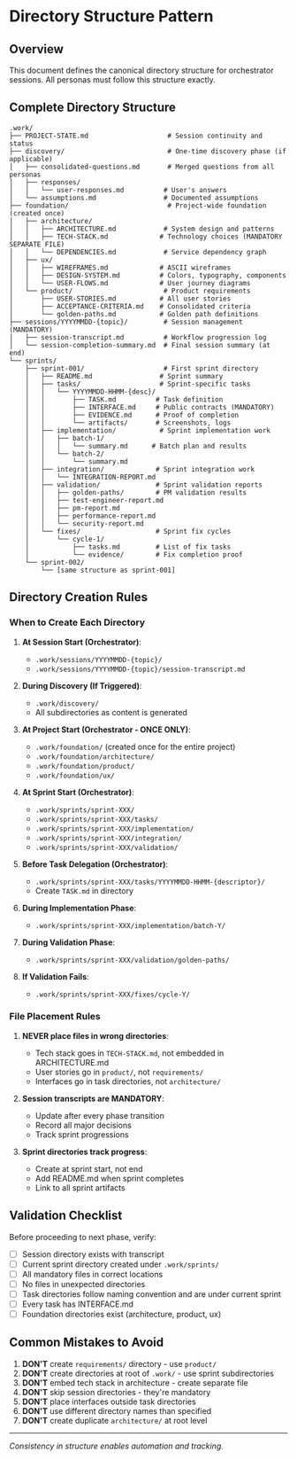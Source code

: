 # Directory Structure Pattern

## Overview
This document defines the canonical directory structure for orchestrator sessions. All personas must follow this structure exactly.

## Complete Directory Structure

```
.work/
├── PROJECT-STATE.md                    # Session continuity and status
├── discovery/                          # One-time discovery phase (if applicable)
│   ├── consolidated-questions.md       # Merged questions from all personas
│   ├── responses/
│   │   └── user-responses.md          # User's answers
│   └── assumptions.md                 # Documented assumptions
├── foundation/                         # Project-wide foundation (created once)
│   ├── architecture/
│   │   ├── ARCHITECTURE.md            # System design and patterns
│   │   ├── TECH-STACK.md             # Technology choices (MANDATORY SEPARATE FILE)
│   │   └── DEPENDENCIES.md            # Service dependency graph
│   ├── ux/
│   │   ├── WIREFRAMES.md             # ASCII wireframes
│   │   ├── DESIGN-SYSTEM.md          # Colors, typography, components
│   │   └── USER-FLOWS.md             # User journey diagrams
│   └── product/                       # Product requirements
│       ├── USER-STORIES.md           # All user stories
│       ├── ACCEPTANCE-CRITERIA.md    # Consolidated criteria
│       └── golden-paths.md           # Golden path definitions
├── sessions/YYYYMMDD-{topic}/         # Session management (MANDATORY)
│   ├── session-transcript.md          # Workflow progression log
│   └── session-completion-summary.md  # Final session summary (at end)
└── sprints/
    ├── sprint-001/                    # First sprint directory
    │   ├── README.md                 # Sprint summary
    │   ├── tasks/                    # Sprint-specific tasks
    │   │   └── YYYYMMDD-HHMM-{desc}/
    │   │       ├── TASK.md          # Task definition
    │   │       ├── INTERFACE.md     # Public contracts (MANDATORY)
    │   │       ├── EVIDENCE.md      # Proof of completion
    │   │       └── artifacts/       # Screenshots, logs
    │   ├── implementation/           # Sprint implementation work
    │   │   ├── batch-1/
    │   │   │   └── summary.md      # Batch plan and results
    │   │   └── batch-2/
    │   │       └── summary.md
    │   ├── integration/             # Sprint integration work
    │   │   └── INTEGRATION-REPORT.md
    │   ├── validation/              # Sprint validation reports
    │   │   ├── golden-paths/        # PM validation results
    │   │   ├── test-engineer-report.md
    │   │   ├── pm-report.md
    │   │   ├── performance-report.md
    │   │   └── security-report.md
    │   └── fixes/                   # Sprint fix cycles
    │       └── cycle-1/
    │           ├── tasks.md         # List of fix tasks
    │           └── evidence/        # Fix completion proof
    └── sprint-002/
        └── [same structure as sprint-001]
```

## Directory Creation Rules

### When to Create Each Directory

1. **At Session Start (Orchestrator)**:
   - `.work/sessions/YYYYMMDD-{topic}/`
   - `.work/sessions/YYYYMMDD-{topic}/session-transcript.md`

2. **During Discovery (If Triggered)**:
   - `.work/discovery/`
   - All subdirectories as content is generated

3. **At Project Start (Orchestrator - ONCE ONLY)**:
   - `.work/foundation/` (created once for the entire project)
   - `.work/foundation/architecture/`
   - `.work/foundation/product/`
   - `.work/foundation/ux/`

4. **At Sprint Start (Orchestrator)**:
   - `.work/sprints/sprint-XXX/`
   - `.work/sprints/sprint-XXX/tasks/`
   - `.work/sprints/sprint-XXX/implementation/`
   - `.work/sprints/sprint-XXX/integration/`
   - `.work/sprints/sprint-XXX/validation/`

5. **Before Task Delegation (Orchestrator)**:
   - `.work/sprints/sprint-XXX/tasks/YYYYMMDD-HHMM-{descriptor}/`
   - Create `TASK.md` in directory

6. **During Implementation Phase**:
   - `.work/sprints/sprint-XXX/implementation/batch-Y/`

7. **During Validation Phase**:
   - `.work/sprints/sprint-XXX/validation/golden-paths/`

8. **If Validation Fails**:
   - `.work/sprints/sprint-XXX/fixes/cycle-Y/`

### File Placement Rules

1. **NEVER place files in wrong directories**:
   - Tech stack goes in `TECH-STACK.md`, not embedded in ARCHITECTURE.md
   - User stories go in `product/`, not `requirements/`
   - Interfaces go in task directories, not `architecture/`

2. **Session transcripts are MANDATORY**:
   - Update after every phase transition
   - Record all major decisions
   - Track sprint progressions

3. **Sprint directories track progress**:
   - Create at sprint start, not end
   - Add README.md when sprint completes
   - Link to all sprint artifacts

## Validation Checklist

Before proceeding to next phase, verify:

- [ ] Session directory exists with transcript
- [ ] Current sprint directory created under `.work/sprints/`
- [ ] All mandatory files in correct locations
- [ ] No files in unexpected directories
- [ ] Task directories follow naming convention and are under current sprint
- [ ] Every task has INTERFACE.md
- [ ] Foundation directories exist (architecture, product, ux)

## Common Mistakes to Avoid

1. **DON'T** create `requirements/` directory - use `product/`
2. **DON'T** create directories at root of `.work/` - use sprint subdirectories
3. **DON'T** embed tech stack in architecture - create separate file
4. **DON'T** skip session directories - they're mandatory
5. **DON'T** place interfaces outside task directories
6. **DON'T** use different directory names than specified
7. **DON'T** create duplicate `architecture/` at root level

---
*Consistency in structure enables automation and tracking.*